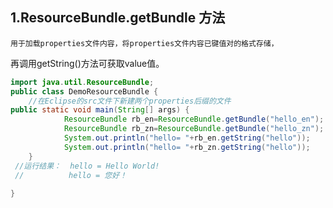 ## 1.ResourceBundle.getBundle   方法



   	用于加载properties文件内容，将properties文件内容已键值对的格式存储，

再调用getString()方法可获取value值。

``` java
import java.util.ResourceBundle;
public class DemoResourceBundle {
    //在Eclipse的src文件下新建两个properties后缀的文件
public static void main(String[] args) {
            ResourceBundle rb_en=ResourceBundle.getBundle("hello_en");
            ResourceBundle rb_zn=ResourceBundle.getBundle("hello_zn");
            System.out.println("hello= "+rb_en.getString("hello"));
            System.out.println("hello= "+rb_zn.getString("hello"));
    }
 //运行结果：  hello = Hello World!
 //          hello = 您好！      
   
}
```



